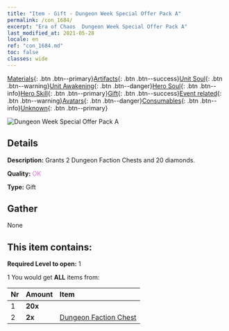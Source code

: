 ```yaml
---
title: "Item - Gift - Dungeon Week Special Offer Pack A"
permalink: /con_1684/
excerpt: "Era of Chaos  Dungeon Week Special Offer Pack A"
last_modified_at: 2021-05-28
locale: en
ref: "con_1684.md"
toc: false
classes: wide
---
```

 [Materials](/Items/){: .btn .btn--primary}[Artifacts](/Items/Artifacts/){: .btn .btn--success}[Unit Soul](/Items/UnitSoul/){: .btn .btn--warning}[Unit Awakening](/Items/UnitAwakening/){: .btn .btn--danger}[Hero Soul](/Items/HeroSoul/){: .btn .btn--info}[Hero Skill](/Items/HeroSkill/){: .btn .btn--primary}[Gift](/Items/Gift/){: .btn .btn--success}[Event related](/Items/Events/){: .btn .btn--warning}[Avatars](/Items/Avatars/){: .btn .btn--danger}[Consumables](/Items/Consumables/){: .btn .btn--info}[Unknown](/Items/Unknown/){: .btn .btn--primary}

 ![Dungeon Week Special Offer Pack A](/images/t/i_907219.png)

## Details
 **Description:** Grants 2 Dungeon Faction Chests and 20 diamonds.

 **Quality:** <span style="color: #DA70D6">OK</span>

 **Type:** Gift

## Gather

  None

## This item contains:

 **Required Level to open:** 1

 1 You would get **ALL** items  from:

  | Nr | Amount |     Item    |
  |:---|:-------|:------------|
  | 1 |  **20x** | <i class="fas fa-gem"/> |  | 
  | 2 |  **2x** | [Dungeon Faction Chest](/Items/con_1276/) |  | 

